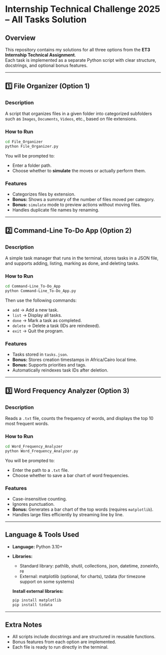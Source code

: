 # Internship Technical Challenge 2025 – All Tasks Solution

## Overview
This repository contains my solutions for all three options from the **ET3 Internship Technical Assignment**.  
Each task is implemented as a separate Python script with clear structure, docstrings, and optional bonus features.

---

## 1️⃣ File Organizer (Option 1)

### Description
A script that organizes files in a given folder into categorized subfolders such as `Images`, `Documents`, `Videos`, etc., based on file extensions.

### How to Run
```bash
cd File_Organizer
python File_Organizer.py
```
You will be prompted to:
- Enter a folder path.
- Choose whether to **simulate** the moves or actually perform them.

### Features
- Categorizes files by extension.
- **Bonus:** Shows a summary of the number of files moved per category.
- **Bonus:** `simulate` mode to preview actions without moving files.
- Handles duplicate file names by renaming.

---

## 2️⃣ Command-Line To-Do App (Option 2)

### Description
A simple task manager that runs in the terminal, stores tasks in a JSON file, and supports adding, listing, marking as done, and deleting tasks.

### How to Run
```bash
cd Command-Line_To-Do_App
python Command-Line_To-Do_App.py
```
Then use the following commands:
- `add` → Add a new task.
- `list` → Display all tasks.
- `done` → Mark a task as completed.
- `delete` → Delete a task (IDs are reindexed).
- `exit` → Quit the program.

### Features
- Tasks stored in `tasks.json`.
- **Bonus:** Stores creation timestamps in Africa/Cairo local time.
- **Bonus:** Supports priorities and tags.
- Automatically reindexes task IDs after deletion.

---

## 3️⃣ Word Frequency Analyzer (Option 3)

### Description
Reads a `.txt` file, counts the frequency of words, and displays the top 10 most frequent words.

### How to Run
```bash
cd Word_Frequency_Analyzer
python Word_Frequency_Analyzer.py
```
You will be prompted to:
- Enter the path to a `.txt` file.
- Choose whether to save a bar chart of word frequencies.

### Features
- Case-insensitive counting.
- Ignores punctuation.
- **Bonus:** Generates a bar chart of the top words (requires `matplotlib`).
- Handles large files efficiently by streaming line by line.

---

## Language & Tools Used
- **Language:** Python 3.10+
- **Libraries:**
  - Standard library: pathlib, shutil, collections, json, datetime, zoneinfo, re
  - External: matplotlib (optional, for charts), tzdata (for timezone support on some systems)
 
  **Install external libraries:**
  ```bash
  pip install matplotlib
  pip install tzdata

---

## Extra Notes
- All scripts include docstrings and are structured in reusable functions.
- Bonus features from each option are implemented.
- Each file is ready to run directly in the terminal.
